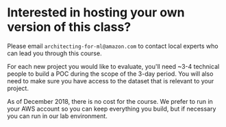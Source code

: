 # Interested in hosting your own version of this class?
Please email `architecting-for-ml@amazon.com` to contact local experts who can lead you through this course. 

For each new project you would like to evaluate, you'll need ~3-4 technical people to build a POC during the scope of the 3-day period. You will also need to make sure you have access to the dataset that is relevant to your project. 

As of December 2018, there is no cost for the course. We prefer to run in your AWS account so you can keep everything you build, but if necessary you can run in our lab environment.



